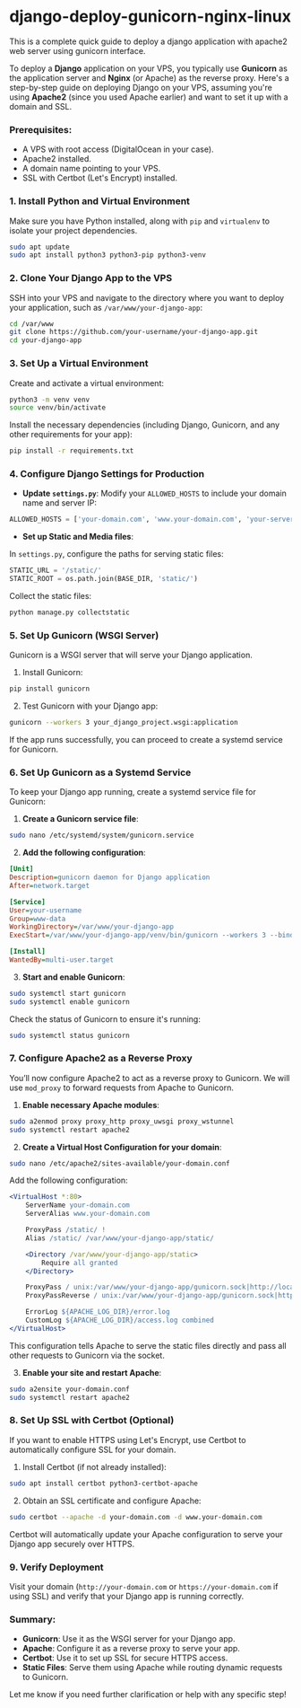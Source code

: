 # django-deploy-gunicorn-nginx-linux
This is a complete quick guide to deploy a django application with apache2 web server using gunicorn interface.

To deploy a **Django** application on your VPS, you typically use **Gunicorn** as the application server and **Nginx** (or Apache) as the reverse proxy. Here's a step-by-step guide on deploying Django on your VPS, assuming you're using **Apache2** (since you used Apache earlier) and want to set it up with a domain and SSL.

### Prerequisites:
- A VPS with root access (DigitalOcean in your case).
- Apache2 installed.
- A domain name pointing to your VPS.
- SSL with Certbot (Let's Encrypt) installed.

### 1. **Install Python and Virtual Environment**
Make sure you have Python installed, along with `pip` and `virtualenv` to isolate your project dependencies.

```bash
sudo apt update
sudo apt install python3 python3-pip python3-venv
```

### 2. **Clone Your Django App to the VPS**
SSH into your VPS and navigate to the directory where you want to deploy your application, such as `/var/www/your-django-app`:

```bash
cd /var/www
git clone https://github.com/your-username/your-django-app.git
cd your-django-app
```

### 3. **Set Up a Virtual Environment**
Create and activate a virtual environment:

```bash
python3 -m venv venv
source venv/bin/activate
```

Install the necessary dependencies (including Django, Gunicorn, and any other requirements for your app):

```bash
pip install -r requirements.txt
```

### 4. **Configure Django Settings for Production**
- **Update `settings.py`**: Modify your `ALLOWED_HOSTS` to include your domain name and server IP:

```python
ALLOWED_HOSTS = ['your-domain.com', 'www.your-domain.com', 'your-server-ip']
```

- **Set up Static and Media files**:
  
In `settings.py`, configure the paths for serving static files:
```python
STATIC_URL = '/static/'
STATIC_ROOT = os.path.join(BASE_DIR, 'static/')
```

Collect the static files:
```bash
python manage.py collectstatic
```

### 5. **Set Up Gunicorn (WSGI Server)**
Gunicorn is a WSGI server that will serve your Django application.

1. Install Gunicorn:

```bash
pip install gunicorn
```

2. Test Gunicorn with your Django app:

```bash
gunicorn --workers 3 your_django_project.wsgi:application
```

If the app runs successfully, you can proceed to create a systemd service for Gunicorn.

### 6. **Set Up Gunicorn as a Systemd Service**
To keep your Django app running, create a systemd service file for Gunicorn:

1. **Create a Gunicorn service file**:

```bash
sudo nano /etc/systemd/system/gunicorn.service
```

2. **Add the following configuration**:

```ini
[Unit]
Description=gunicorn daemon for Django application
After=network.target

[Service]
User=your-username
Group=www-data
WorkingDirectory=/var/www/your-django-app
ExecStart=/var/www/your-django-app/venv/bin/gunicorn --workers 3 --bind unix:/var/www/your-django-app/gunicorn.sock your_django_project.wsgi:application

[Install]
WantedBy=multi-user.target
```

3. **Start and enable Gunicorn**:

```bash
sudo systemctl start gunicorn
sudo systemctl enable gunicorn
```

Check the status of Gunicorn to ensure it's running:

```bash
sudo systemctl status gunicorn
```

### 7. **Configure Apache2 as a Reverse Proxy**
You’ll now configure Apache2 to act as a reverse proxy to Gunicorn. We will use `mod_proxy` to forward requests from Apache to Gunicorn.

1. **Enable necessary Apache modules**:

```bash
sudo a2enmod proxy proxy_http proxy_uwsgi proxy_wstunnel
sudo systemctl restart apache2
```

2. **Create a Virtual Host Configuration for your domain**:

```bash
sudo nano /etc/apache2/sites-available/your-domain.conf
```

Add the following configuration:

```apache
<VirtualHost *:80>
    ServerName your-domain.com
    ServerAlias www.your-domain.com

    ProxyPass /static/ !
    Alias /static/ /var/www/your-django-app/static/

    <Directory /var/www/your-django-app/static>
        Require all granted
    </Directory>

    ProxyPass / unix:/var/www/your-django-app/gunicorn.sock|http://localhost/
    ProxyPassReverse / unix:/var/www/your-django-app/gunicorn.sock|http://localhost/

    ErrorLog ${APACHE_LOG_DIR}/error.log
    CustomLog ${APACHE_LOG_DIR}/access.log combined
</VirtualHost>
```

This configuration tells Apache to serve the static files directly and pass all other requests to Gunicorn via the socket.

3. **Enable your site and restart Apache**:

```bash
sudo a2ensite your-domain.conf
sudo systemctl restart apache2
```

### 8. **Set Up SSL with Certbot (Optional)**
If you want to enable HTTPS using Let's Encrypt, use Certbot to automatically configure SSL for your domain.

1. Install Certbot (if not already installed):

```bash
sudo apt install certbot python3-certbot-apache
```

2. Obtain an SSL certificate and configure Apache:

```bash
sudo certbot --apache -d your-domain.com -d www.your-domain.com
```

Certbot will automatically update your Apache configuration to serve your Django app securely over HTTPS.

### 9. **Verify Deployment**
Visit your domain (`http://your-domain.com` or `https://your-domain.com` if using SSL) and verify that your Django app is running correctly.

### Summary:
- **Gunicorn**: Use it as the WSGI server for your Django app.
- **Apache**: Configure it as a reverse proxy to serve your app.
- **Certbot**: Use it to set up SSL for secure HTTPS access.
- **Static Files**: Serve them using Apache while routing dynamic requests to Gunicorn.

Let me know if you need further clarification or help with any specific step!

